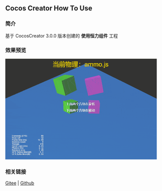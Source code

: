 ## Cocos Creator How To Use

### 简介

基于 CocosCreator 3.0.0 版本创建的 **使用恒力组件** 工程

### 效果预览
![image](../../gif/202203/2022030435.gif)

### 相关链接
[Gitee](https://gitee.com/mirrors_cocos-creator/example-3d/blob/master/physics-3d/assets/cases/scenes) | [Github](https://github.com/cocos-creator/example-3d/blob/master/physics-3d/assets/cases/scenes)